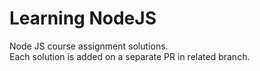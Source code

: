# Learning NodeJS

Node JS course assignment solutions.  
Each solution is added on a separate PR in related branch. 